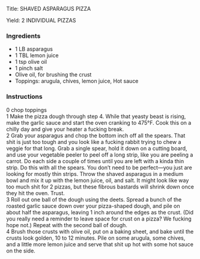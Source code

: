 <!DOCTYPE HTML PUBLIC "-//W3C//DTD HTML 4.0 Transitional//EN">
<html>
  <head>
  <title>SHAVED ASPARAGUS PIZZA</title><link rel='stylesheet' href='style.css' type='text/css'><meta http-equiv="Content-Style-Stype" content="text/css">
     <meta http-equiv="Content-Type" content="text/html;charset=utf-8">
     </head><body><div class="recipe" itemscope itemtype="http://schema.org/Recipe"><div class='header'><p class="title"><span class="label">Title:</span> <span itemprop="name">SHAVED ASPARAGUS PIZZA</span></p>
<p class="yields"><span class="label">Yield:</span> <span itemprop="recipeYield">2 INDIVIDUAL PIZZAS</span></p>
</div><div class="ing"><h3>Ingredients</h3><ul class="ing"><li class="ing" itemprop="ingredients">1 LB asparagus </li>
<li class="ing" itemprop="ingredients">1 TBL lemon juice </li>
<li class="ing" itemprop="ingredients">1 tsp olive oil </li>
<li class="ing" itemprop="ingredients">1 pinch salt </li>
<li class="ing" itemprop="ingredients">Olive oil, for brushing the crust </li>
<li class="ing" itemprop="ingredients">Toppings: arugula, chives, lemon juice, Hot sauce </li>
</ul>
</div>
<div class="instructions"><h3 class="Instructions">Instructions</h3><div itemprop="recipeInstructions"><p>0 chop toppings<br>1 Make the pizza dough through step 4. While that yeasty beast is rising, make the garlic sauce and start the oven cranking to 475°F. Cook this on a chilly day and give your heater a fucking break.<br>2 Grab your asparagus and chop the bottom inch off all the spears. That shit is just too tough and you look like a fucking rabbit trying to chew a veggie for that long. Grab a single spear, hold it down on a cutting board, and use your vegetable peeler to peel off a long strip, like you are peeling a carrot. Do each side a couple of times until you are left with a kinda thin strip. Do this with all the spears. You don’t need to be perfect—you just are looking for mostly thin strips. Throw the shaved asparagus in a medium bowl and mix it up with the lemon juice, oil, and salt. It might look like way too much shit for 2 pizzas, but these fibrous bastards will shrink down once they hit the oven. Trust.<br>3 Roll out one ball of the dough using the deets. Spread a bunch of the roasted garlic sauce down over your pizza-shaped dough, and pile on about half the asparagus, leaving 1 inch around the edges as the crust. (Did you really need a reminder to leave space for crust on a pizza? We fucking hope not.) Repeat with the second ball of dough.<br>4 Brush those crusts with olive oil, put on a baking sheet, and bake until the crusts look golden, 10 to 12 minutes. Pile on some arugula, some chives, and a little more lemon juice and serve that shit up hot with some hot sauce on the side.</p></div></div></div>

</body>
</html>